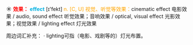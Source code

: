 ☀ <font color="red">**效果：**</font>
<font color="sky blue">**effect**</font> [ɪ'fekt] 
<font color="orange">n. [C, U] 视觉、听觉等效果：</font>cinematic effect 电影效果 / audio, sound effect 听觉效果；音响效果 / optical, visual effect 光影效果；视觉效果 / lighting effect 灯光效果

周边词汇补充：
· lighting可指（电影、戏剧等的）灯光布置。